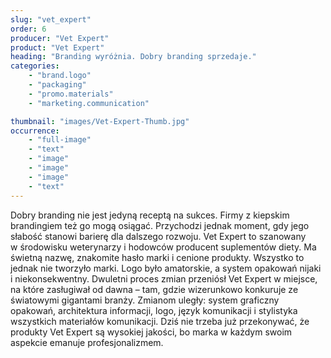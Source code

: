 ```yaml
---
slug: "vet_expert"
order: 6
producer: "Vet Expert"
product: "Vet Expert"
heading: "Branding wyróżnia. Dobry branding sprzedaje."
categories:
    - "brand.logo"
    - "packaging"
    - "promo.materials"
    - "marketing.communication"

thumbnail: "images/Vet-Expert-Thumb.jpg"
occurrence:
    - "full-image"
    - "text"
    - "image"
    - "image"
    - "image"
    - "text"
---
```

Dobry branding nie jest jedyną receptą na sukces. Firmy z kiepskim brandingiem też go mogą osiągać. Przychodzi jednak moment, gdy jego słabość stanowi barierę dla dalszego rozwoju. Vet Expert to szanowany w środowisku weterynarzy i hodowców producent suplementów diety. Ma świetną nazwę, znakomite hasło marki i cenione produkty. Wszystko to jednak nie tworzyło marki. Logo było amatorskie, a system opakowań nijaki i niekonsekwentny. Dwuletni proces zmian przeniósł Vet Expert w miejsce, na które zasługiwał od dawna – tam, gdzie wizerunkowo konkuruje ze światowymi gigantami branży. Zmianom uległy: system graficzny opakowań, architektura informacji, logo, język komunikacji i stylistyka wszystkich materiałów komunikacji. Dziś nie trzeba już przekonywać, że produkty Vet Expert są wysokiej jakości, bo marka w każdym swoim aspekcie emanuje profesjonalizmem.


